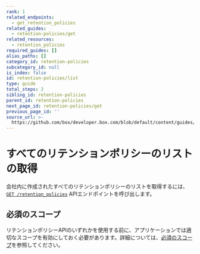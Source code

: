 ```yaml
---
rank: 1
related_endpoints:
  - get_retention_policies
related_guides:
  - retention-policies/get
related_resources:
  - retention_policies
required_guides: []
alias_paths: []
category_id: retention-policies
subcategory_id: null
is_index: false
id: retention-policies/list
type: guide
total_steps: 2
sibling_id: retention-policies
parent_id: retention-policies
next_page_id: retention-policies/get
previous_page_id: ''
source_url: >-
  https://github.com/box/developer.box.com/blob/default/content/guides/retention-policies/list.md
---
```

# すべてのリテンションポリシーのリストの取得

会社内に作成されたすべてのリテンションポリシーのリストを取得するには、[`GET /retention_policies`][retention_policies] APIエンドポイントを呼び出します。

<Samples id="get_retention_policies">

</Samples>

## 必須のスコープ

リテンションポリシーAPIのいずれかを使用する前に、アプリケーションでは適切なスコープを有効にしておく必要があります。詳細については、[必須のスコープ][scopes]を参照してください。

[retention_policies]: e://get_retention_policies

[scopes]: g://retention-policies#required-scopes

